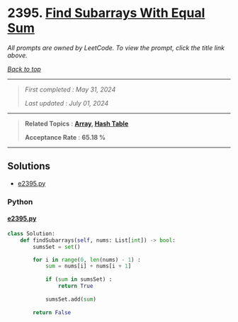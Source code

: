 # 2395. [Find Subarrays With Equal Sum](<https://leetcode.com/problems/find-subarrays-with-equal-sum>)

*All prompts are owned by LeetCode. To view the prompt, click the title link above.*

*[Back to top](<../README.md>)*

------

> *First completed : May 31, 2024*
>
> *Last updated : July 01, 2024*

------

> **Related Topics** : **[Array](<by_topic/Array.md>), [Hash Table](<by_topic/Hash Table.md>)**
>
> **Acceptance Rate** : **65.18 %**

------

## Solutions

- [e2395.py](<../my-submissions/e2395.py>)
### Python
#### [e2395.py](<../my-submissions/e2395.py>)
```Python
class Solution:
    def findSubarrays(self, nums: List[int]) -> bool:
        sumsSet = set()

        for i in range(0, len(nums) - 1) :
            sum = nums[i] + nums[i + 1]
            
            if (sum in sumsSet) :
                return True
            
            sumsSet.add(sum)
        
        return False
```

